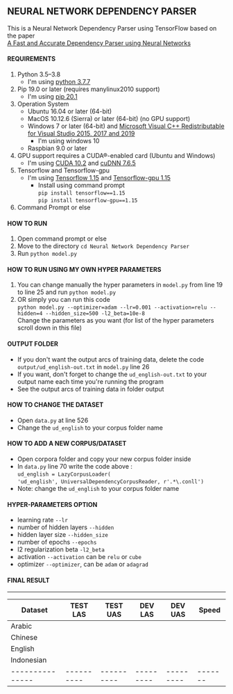 ## NEURAL NETWORK DEPENDENCY PARSER
This is a Neural Network Dependency Parser using TensorFlow based on the paper  
[A Fast and Accurate Dependency Parser using Neural Networks](https://www.aclweb.org/anthology/D14-1082.pdf)  

#### REQUIREMENTS
1. Python 3.5–3.8  
   - I'm using [python 3.7.7](https://www.python.org/downloads/release/python-377/)
2. Pip 19.0 or later (requires manylinux2010 support)
   - I'm using [pip 20.1](https://pip.pypa.io/en/stable/)
3. Operation System
   - Ubuntu 16.04 or later (64-bit)
   - MacOS 10.12.6 (Sierra) or later (64-bit) (no GPU support)
   - Windows 7 or later (64-bit) and [Microsoft Visual C++ Redistributable for Visual Studio 2015, 2017 and 2019](https://support.microsoft.com/en-us/help/2977003/the-latest-supported-visual-c-downloads)
     - I'm using windows 10
   - Raspbian 9.0 or later
4. GPU support requires a CUDA®-enabled card (Ubuntu and Windows)
   - I'm using [CUDA 10.2](https://developer.nvidia.com/cuda-downloads) and [cuDNN 7.6.5](https://developer.nvidia.com/rdp/cudnn-download)
5. Tensorflow and Tensorflow-gpu
   - I'm using [Tensorflow 1.15](https://www.tensorflow.org/install/pip) and [Tensorflow-gpu 1.15](https://www.tensorflow.org/install/pip)
     - Install using command prompt  
       `pip install tensorflow==1.15`  
       `pip install tensorflow-gpu==1.15`  
6. Command Prompt or else

#### HOW TO RUN
1. Open command prompt or else
2. Move to the directory `cd Neural Network Dependency Parser`
3. Run `python model.py`

#### HOW TO RUN USING MY OWN HYPER PARAMETERS
1. You can change manually the hyper parameters in `model.py` from line 19 to line 25 and run `python model.py`
2. OR simply you can run this code  
   `python model.py --optimizer=adam --lr=0.001 --activation=relu --hidden=4 --hidden_size=500 -l2_beta=10e-8`   
   Change the parameters as you want (for list of the hyper parameters scroll down in this file)

#### OUTPUT FOLDER
- If you don't want the output arcs of training data, delete the code `output/ud_english-out.txt` in `model.py` line 26  
- If you want, don't forget to change the `ud_english-out.txt` to your output name each time you're running the program  
- See the output arcs of training data in folder output

#### HOW TO CHANGE THE DATASET
- Open `data.py` at line 526
- Change the `ud_english` to your corpus folder name

#### HOW TO ADD A NEW CORPUS/DATASET
- Open corpora folder and copy your new corpus folder inside
- In `data.py` line 70 write the code above :  
  `ud_english = LazyCorpusLoader(`  
  `'ud_english', UniversalDependencyCorpusReader, r'.*\.conll')`  
- Note: change the `ud_english` to your corpus folder name

#### HYPER-PARAMETERS OPTION
- learning rate `--lr`
- number of hidden layers `--hidden`
- hidden layer size `--hidden_size`
- number of epochs `--epochs`
- l2 regularization beta `-l2_beta`
- activation `--activation` can be `relu` or `cube`
- optimizer `--optimizer`, can be `adam` or `adagrad`

#### FINAL RESULT
-------------------------------------------------------------------
|    Dataset    | TEST LAS | TEST UAS | DEV LAS | DEV UAS | Speed |
|---------------|----------|----------|---------|---------|-------|
| Arabic        |          |          |         |         |       |
| Chinese       |          |          |         |         |       |
| English       |          |          |         |         |       |
| Indonesian    |          |          |         |         |       |
|---------------|----------|----------|---------|---------|-------|
